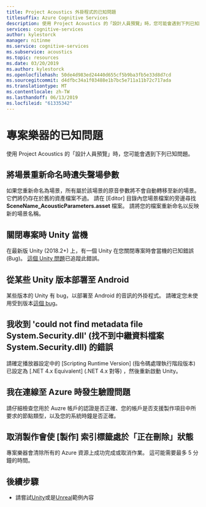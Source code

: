 ```yaml
---
title: Project Acoustics 外掛程式的已知問題
titlesuffix: Azure Cognitive Services
description: 使用 Project Acoustics 的「設計人員預覽」時，您可能會遇到下列已知問題。
services: cognitive-services
author: kylestorck
manager: nitinme
ms.service: cognitive-services
ms.subservice: acoustics
ms.topic: resources
ms.date: 03/20/2019
ms.author: kylestorck
ms.openlocfilehash: 50de4d983ed24440d655cf5b9ba3fb5e33d8d7cd
ms.sourcegitcommit: d4dfbc34a1f03488e1b7bc5e711a11b72c717ada
ms.translationtype: MT
ms.contentlocale: zh-TW
ms.lasthandoff: 06/13/2019
ms.locfileid: "61335342"
---
```

# <a name="project-acoustics-known-issues"></a>專案樂器的已知問題
使用 Project Acoustics 的「設計人員預覽」時，您可能會遇到下列已知問題。

## <a name="acoustic-parameters-are-lost-when-you-rename-a-scene"></a>將場景重新命名時遺失聲場參數

如果您重新命名為場景，所有屬於該場景的原音參數將不會自動轉移至新的場景。 它們將仍存在於舊的資產檔案不過。 請在 [Editor]  目錄內您場景檔案的旁邊尋找 **SceneName_AcousticParameters.asset** 檔案。 請將您的檔案重新命名以反映新的場景名稱。

## <a name="unity-crashes-when-closing-project"></a>關閉專案時 Unity 當機

在最新版 Unity (2018.2+) 上，有一個 Unity 在您關閉專案時會當機的已知錯誤 (Bug)。 [這個 Unity 問題](https://issuetracker.unity3d.com/issues/crash-on-assetdatabase-getassetimporterversions-when-closing-a-specific-unity-project)已追蹤此錯誤。

## <a name="deploying-to-android-from-some-unity-versions"></a>從某些 Unity 版本部署至 Android

某些版本的 Unity 有 bug，以部署至 Android 的音訊的外掛程式。 請確定您未使用受到版本[這個 bug](https://issuetracker.unity3d.com/issues/android-ios-audiosource-playing-through-google-resonance-audio-sdk-with-spatializer-enabled-does-not-play-on-built-player)。

## <a name="i-get-an-error-that-could-not-find-metadata-file-systemsecuritydll"></a>我收到 'could not find metadata file System.Security.dll' (找不到中繼資料檔案 System.Security.dll) 的錯誤

請確定播放器設定中的 [Scripting Runtime Version] \(指令碼處理執行階段版本\) 已設定為 [.NET 4.x Equivalent] \(.NET 4.x 對等\)  ，然後重新啟動 Unity。

## <a name="im-having-authentication-problems-when-connecting-to-azure"></a>我在連線至 Azure 時發生驗證問題

請仔細檢查您用於 Auzre 帳戶的認證是否正確、您的帳戶是否支援製作項目中所要求的節點類型，以及您的系統時鐘是否正確。

## <a name="canceling-a-bake-leaves-the-bake-tab-in-deleting-state"></a>取消製作會使 [製作] 索引標籤處於「正在刪除」狀態
專案樂器會清除所有的 Azure 資源上成功完成或取消作業。 這可能需要最多 5 分鐘的時間。

## <a name="next-steps"></a>後續步驟
* 請嘗試[Unity](unity-quickstart.md)或是[Unreal](unreal-quickstart.md)範例內容

